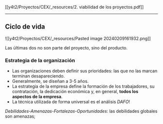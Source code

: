 [[y4t2/Proyectos/CEX/_resources/2. viabilidad de los proyectos.pdf]]

---

## Ciclo de vida
![[y4t2/Proyectos/CEX/_resources/Pasted image 20240209161932.png]]

Las últimas dos no son parte del proyecto, sino del producto.

### Estrategia de la organización
- Las organizaciones deben definir sus prioridades: las que no las marcan terminan desapareciendo.
- Generalmente, se diseñan a 3-5 años.
- La estrategia de la empresa define la formación de los trabajadores, su contratación, la dedicación económica y, en general, **todos los aspectos de la empresa**.
- La técnica utilizada de forma universal es el análisis *DAFO*!

*Debilidades-Amenazas-Fortalezas-Oportunidades*: las debilidades globales son amenazas;